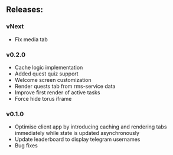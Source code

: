 ## Releases:

### vNext

- Fix media tab

### v0.2.0

- Cache logic implementation
- Added quest quiz support
- Welcome screen customization
- Render quests tab from rms-service data
- Improve first render of active tasks
- Force hide torus iframe

### v0.1.0
- Optimise client app by introducing caching and rendering tabs immediately while state is updated asynchronously
- Update leaderboard to display telegram usernames 
- Bug fixes
